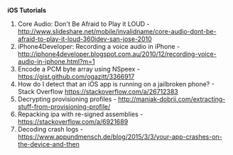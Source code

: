 **iOS Tutorials**

1. Core Audio: Don't Be Afraid to Play it LOUD - <http://www.slideshare.net/mobile/invalidname/core-audio-dont-be-afraid-to-play-it-loud-360idev-san-jose-2010>
1. iPhone4Developer: Recording a voice audio in iPhone - <http://iphone4developer.blogspot.com.au/2010/12/recording-voice-audio-in-iphone.html?m=1>
1. Encode a PCM byte array using NSpeex - <https://gist.github.com/ogazitt/3366917>
1. How do I detect that an iOS app is running on a jailbroken phone? - Stack Overflow <https://stackoverflow.com/a/26712383>
1. Decrypting provisioning profiles - <http://maniak-dobrii.com/extracting-stuff-from-provisioning-profile/>
1. Repacking ipa with re-signed assemblies - <https://stackoverflow.com/a/6921689>
1. Decoding crash logs - <https://www.appundmensch.de/blog/2015/3/3/your-app-crashes-on-the-device-and-then>
